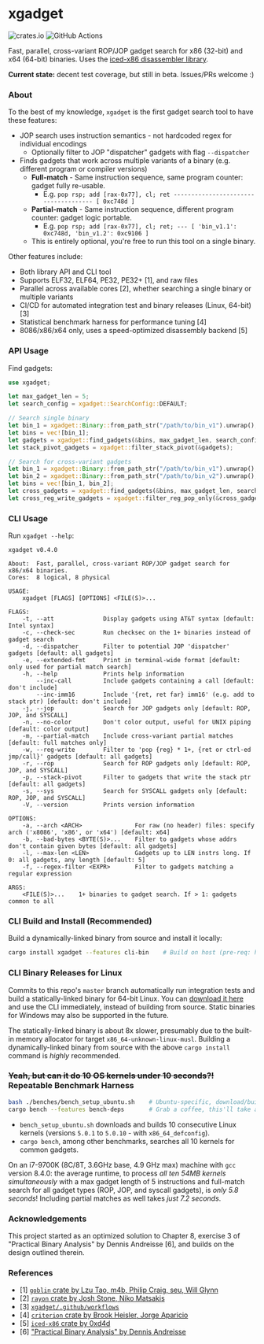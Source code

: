 # xgadget

![crates.io](https://img.shields.io/crates/v/xgadget.svg)
![GitHub Actions](https://github.com/entropic-security/xgadget/workflows/test/badge.svg)

Fast, parallel, cross-variant ROP/JOP gadget search for x86 (32-bit) and x64 (64-bit) binaries.
Uses the [iced-x86 disassembler library](https://github.com/0xd4d/iced).

**Current state:** decent test coverage, but still in beta. Issues/PRs welcome :)

### About

To the best of my knowledge, `xgadget` is the first gadget search tool to have these features:

* JOP search uses instruction semantics - not hardcoded regex for individual encodings
    * Optionally filter to JOP "dispatcher" gadgets with flag `--dispatcher`
* Finds gadgets that work across multiple variants of a binary (e.g. different program or compiler versions)
    * **Full-match** - Same instruction sequence, same program counter: gadget fully re-usable.
        * E.g. `pop rsp; add [rax-0x77], cl; ret ------------------------------------- [ 0xc748d ]`
    * **Partial-match** - Same instruction sequence, different program counter: gadget logic portable.
        * E.g. `pop rsp; add [rax-0x77], cl; ret; --- [ 'bin_v1.1': 0xc748d, 'bin_v1.2': 0xc9106 ]`
    * This is entirely optional, you're free to run this tool on a single binary.

Other features include:

* Both library API and CLI tool
* Supports ELF32, ELF64, PE32, PE32+ [1], and raw files
* Parallel across available cores [2], whether searching a single binary or multiple variants
* CI/CD for automated integration test and binary releases (Linux, 64-bit) [3]
* Statistical benchmark harness for performance tuning [4]
* 8086/x86/x64 only, uses a speed-optimized disassembly backend [5]

### API Usage

Find gadgets:

```rust
use xgadget;

let max_gadget_len = 5;
let search_config = xgadget::SearchConfig::DEFAULT;

// Search single binary
let bin_1 = xgadget::Binary::from_path_str("/path/to/bin_v1").unwrap();
let bins = vec![bin_1];
let gadgets = xgadget::find_gadgets(&bins, max_gadget_len, search_config).unwrap();
let stack_pivot_gadgets = xgadget::filter_stack_pivot(&gadgets);

// Search for cross-variant gadgets
let bin_1 = xgadget::Binary::from_path_str("/path/to/bin_v1").unwrap();
let bin_2 = xgadget::Binary::from_path_str("/path/to/bin_v2").unwrap();
let bins = vec![bin_1, bin_2];
let cross_gadgets = xgadget::find_gadgets(&bins, max_gadget_len, search_config).unwrap();
let cross_reg_write_gadgets = xgadget::filter_reg_pop_only(&cross_gadgets);
```

### CLI Usage

Run `xgadget --help`:

```
xgadget v0.4.0

About:  Fast, parallel, cross-variant ROP/JOP gadget search for x86/x64 binaries.
Cores:  8 logical, 8 physical

USAGE:
    xgadget [FLAGS] [OPTIONS] <FILE(S)>...

FLAGS:
    -t, --att              Display gadgets using AT&T syntax [default: Intel syntax]
    -c, --check-sec        Run checksec on the 1+ binaries instead of gadget search
    -d, --dispatcher       Filter to potential JOP 'dispatcher' gadgets [default: all gadgets]
    -e, --extended-fmt     Print in terminal-wide format [default: only used for partial match search]
    -h, --help             Prints help information
        --inc-call         Include gadgets containing a call [default: don't include]
        --inc-imm16        Include '{ret, ret far} imm16' (e.g. add to stack ptr) [default: don't include]
    -j, --jop              Search for JOP gadgets only [default: ROP, JOP, and SYSCALL]
    -n, --no-color         Don't color output, useful for UNIX piping [default: color output]
    -m, --partial-match    Include cross-variant partial matches [default: full matches only]
    -w, --reg-write        Filter to 'pop {reg} * 1+, {ret or ctrl-ed jmp/call}' gadgets [default: all gadgets]
    -r, --rop              Search for ROP gadgets only [default: ROP, JOP, and SYSCALL]
    -p, --stack-pivot      Filter to gadgets that write the stack ptr [default: all gadgets]
    -s, --sys              Search for SYSCALL gadgets only [default: ROP, JOP, and SYSCALL]
    -V, --version          Prints version information

OPTIONS:
    -a, --arch <ARCH>               For raw (no header) files: specify arch ('x8086', 'x86', or 'x64') [default: x64]
    -b, --bad-bytes <BYTE(S)>...    Filter to gadgets whose addrs don't contain given bytes [default: all gadgets]
    -l, --max-len <LEN>             Gadgets up to LEN instrs long. If 0: all gadgets, any length [default: 5]
    -f, --regex-filter <EXPR>       Filter to gadgets matching a regular expression

ARGS:
    <FILE(S)>...    1+ binaries to gadget search. If > 1: gadgets common to all
```

### CLI Build and Install (Recommended)

Build a dynamically-linked binary from source and install it locally:

```bash
cargo install xgadget --features cli-bin    # Build on host (pre-req: https://www.rust-lang.org/tools/install)
```

### CLI Binary Releases for Linux

Commits to this repo's `master` branch automatically run integration tests and build a statically-linked binary for 64-bit Linux.
You can [download it here](https://github.com/entropic-security/xgadget/releases) and use the CLI immediately, instead of building from source.
Static binaries for Windows may also be supported in the future.

The statically-linked binary is about 8x slower, presumably due to the built-in memory allocator for target `x86_64-unknown-linux-musl`.
Building a dynamically-linked binary from source with the above `cargo install` command is *highly* recommended.

### ~~Yeah, but can it do 10 OS kernels under 10 seconds?!~~ Repeatable Benchmark Harness

```bash
bash ./benches/bench_setup_ubuntu.sh    # Ubuntu-specific, download/build 10 kernel versions
cargo bench --features bench-deps       # Grab a coffee, this'll take a while...
```

* `bench_setup_ubuntu.sh` downloads and builds 10 consecutive Linux kernels (versions `5.0.1` to `5.0.10` - with `x86_64_defconfig`).
* `cargo bench`, among other benchmarks, searches all 10 kernels for common gadgets.

On an i7-9700K (8C/8T, 3.6GHz base, 4.9 GHz max) machine with `gcc` version 8.4.0: the average runtime, to process *all ten 54MB kernels simultaneously* with a max gadget length of 5 instructions and full-match search for all gadget types (ROP, JOP, and syscall gadgets), is *only 5.8 seconds*! Including partial matches as well takes *just 7.2 seconds*.

### Acknowledgements

This project started as an optimized solution to Chapter 8, exercise 3 of "Practical Binary Analysis" by Dennis Andreisse [6], and builds on the design outlined therein.

### References

* [1] [`goblin` crate by Lzu Tao, m4b, Philip Craig, seu, Will Glynn](https://crates.io/crates/goblin)
* [2] [`rayon` crate by Josh Stone, Niko Matsakis](https://crates.io/crates/rayon)
* [3] [`xgadget/.github/workflows`](https://github.com/entropic-security/xgadget/tree/master/.github/workflows)
* [4] [`criterion` crate by Brook Heisler, Jorge Aparicio](https://crates.io/crates/criterion)
* [5] [`iced-x86` crate by 0xd4d](https://crates.io/crates/iced-x86)
* [6] ["Practical Binary Analysis" by Dennis Andreisse](https://practicalbinaryanalysis.com/)
